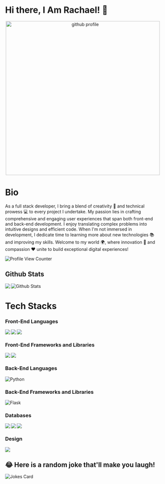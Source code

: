# Hi there, I Am Rachael! 👋

<p align="center">
   <img src="https://github.com/user-attachments/assets/243b72d6-d6ca-4b0f-8241-7d2a7d702f91" alt="github profile" width="500" style="display: inline-block; vertical-align: middle;"/>
</p>

# Bio 

As a full stack developer, I bring a blend of creativity 🎨 and technical prowess 💻 to every project I undertake. My passion lies in crafting comprehensive and engaging user experiences that span both front-end and back-end development. I enjoy translating complex problems into intuitive designs and efficient code. When I'm not immersed in development, I dedicate time to learning more about new technologies 📚 and improving my skills. Welcome to my world 🌍, where innovation 🚀 and compassion ❤️ unite to build exceptional digital experiences!


![Profile View Counter](https://komarev.com/ghpvc/?username=Rayken20)

## Github Stats


<a href="https://readme-stats-cfgj2cxdy.vercel.app/api?username=Rayken20&count_private=true&show_icons=true&theme=cobalt">
  <img  align="left" src = "https://github-readme-streak-stats.herokuapp.com/?user=Rayken20&theme=gotham">
</a>

<img src="https://github-readme-stats.vercel.app/api?username=Rayken20&theme=radical&show_icons=true" alt="Github Stats"/>


# Tech Stacks

### Front-End Languages 

<img src= "https://img.shields.io/badge/html5-%23E34F26.svg?style=for-the-badge&logo=html5&logoColor=white" align="left" />
<img src= "https://img.shields.io/badge/css3-%231572B6.svg?style=for-the-badge&logo=css3&logoColor=white" align="left"/>
<img src="https://img.shields.io/badge/javascript-%23323330.svg?style=for-the-badge&logo=javascript&logoColor=%23F7DF1E" align="left"/> <br/>

### Front-End Frameworks and Libraries

<img src="https://img.shields.io/badge/react.js-%23E23237.svg?style=for-the-badge&logo=React&logoColor=white" align="left"/>
<img src="https://img.shields.io/badge/bootstrap-%23563D7C.svg?style=for-the-badge&logo=bootstrap&logoColor=white" align="left"/>
<br/>

### Back-End Languages
<img src="https://img.shields.io/badge/Python-CC342D?style=for-the-badge&logo=python&logoColor=white" alt="Python" align="left"/> <br/>

### Back-End Frameworks and Libraries
<img src="https://img.shields.io/badge/Flask-CC0000?style=for-the-badge&logo=flask&logoColor=white" alt="Flask" align="left"/> <br/>


### Databases

<img src="https://img.shields.io/badge/mysql-%2300f.svg?style=for-the-badge&logo=mysql&logoColor=white" align= "left" />
<img src= "https://img.shields.io/badge/postgres-%23316192.svg?style=for-the-badge&logo=postgresql&logoColor=white" align= "left" />
<img src="https://img.shields.io/badge/sqlite-%2307405e.svg?style=for-the-badge&logo=sqlite&logoColor=white" align = "left" />
<br/>

### Design
<img src="https://img.shields.io/badge/figma-%23F24E1E.svg?style=for-the-badge&logo=figma&logoColor=white"/>

## 😂 Here is a random joke that'll make you laugh!
![Jokes Card](https://readme-jokes.vercel.app/api)


